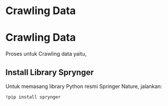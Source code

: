 # Crawling Data

# Crawling Data 

Proses untuk Crawling data yaitu, 
## Install Library Sprynger

Untuk memasang library Python resmi Springer Nature, jalankan:

```bash
!pip install sprynger
